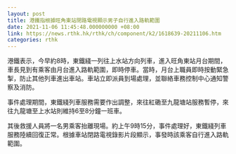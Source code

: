```yaml
---
layout: post
title: 港鐵指根據旺角東站閉路電視顯示男子自行進入路軌範圍
date: 2021-11-06 11:45:48.000000000 +08:00
link: https://news.rthk.hk/rthk/ch/component/k2/1618639-20211106.htm
categories: rthk
---
```


港鐵表示，今早約8時，東鐵綫一列往上水站方向列車，進入旺角東站月台期間，車長見到有乘客由月台進入路軌範圍，即時停車。當時，月台上職員即時按動緊急掣，防止其他列車進出車站。車站立即派員到場處理，並聯絡車務控制中心通知警察及消防。

事件處理期間，東鐵綫列車服務需要作出調整，來往紅磡至九龍塘站服務暫停，來往九龍塘至上水站則維持6至8分鐘一班車。

其後救援人員將一名男乘客抬離現場。約上午9時15分，事件處理好，東鐵綫列車服務陸續回復正常。根據車站閉路電視錄影片段顯示，事發時該乘客自行進入路軌範圍。

